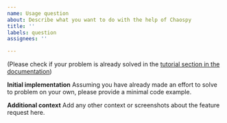 ```yaml
---
name: Usage question
about: Describe what you want to do with the help of Chaospy
title: ''
labels: question
assignees: ''

---
```


(Please check if your problem is already solved in the [tutorial section in the documentation](https://chaospy.readthedocs.io/en/master/tutorials/README.html))

**Initial implementation**
Assuming you have already made an effort to solve to problem on your own, please provide a minimal code example.

**Additional context**
Add any other context or screenshots about the feature request here.
